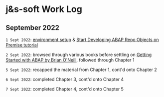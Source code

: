 # j&s-soft Work Log

## September 2022
`1 Sept 2022`: [environment setup](https://tools.eu1.hana.ondemand.com/#abap) & [Start Developing ABAP Repo Objects on Premise tutorial](https://developers.sap.com/group.abap-dev-repository-objects.html)

`2 Sept 2022`: browsed through various books before settling on [Getting Started with ABAP by Brian O'Neill](https://www.amazon.com/ABAP-Introduction-Beginners-Guide-PRESS/dp/1493212427), followed through Chapter 1

`5 Sept 2022`: recapped the material from Chapter 1, cont'd onto Chapter 2

`6 Sept 2022`: completed Chapter 3, cont'd onto Chapter 4

`7 Sept 2022`: completed Chapter 4, cont'd onto Chapter 5
